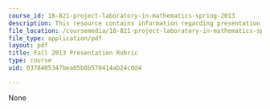 ```yaml
---
course_id: 18-821-project-laboratory-in-mathematics-spring-2013
description: This resource contains information regarding presentation rubric.
file_location: /coursemedia/18-821-project-laboratory-in-mathematics-spring-2013/0378405347bea05b8b570414ab24c0d4_MIT18_821S13_pres_rubric.pdf
file_type: application/pdf
layout: pdf
title: Fall 2013 Presentation Rubric
type: course
uid: 0378405347bea05b8b570414ab24c0d4

---
```

None